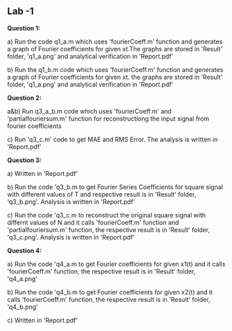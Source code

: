 **Lab -1**
----------------------------------


**Question 1:**

a) Run the code q1_a.m which uses 'fourierCoeff.m' function and generates a graph of Fourier coefficients for given xt.The graphs are stored in 'Result' folder, 'q1_a.png' and analytical verification in 'Report.pdf'

b) Run the q1_b.m code which uses 'fourierCoeff.m' function and generates a graph of Fourier coefficients for given xt. the graphs are stored in 'Result' folder, 'q1_a.png' and analytical verification in 'Report.pdf' 

**Question 2:**

a&b) Run q3_a_b.m code which uses 'fourierCoeff.m' and 'partialfouriersum.m' function for reconstructiong the input signal from fourier coefficients 

c) Run 'q3_c.m' code to get MAE and RMS Error. The analysis is written in 'Report.pdf'

**Question 3:**

a) Written in 'Report.pdf' 

b) Run the code 'q3_b.m to get Fourier Series Coefficients for square signal with different values of T and respective result is in 'Result' folder, 'q3_b.png'. Analysis is written in 'Report.pdf' 

c) Run the code 'q3_c.m to reconstruct the original square signal with differnt values of N and it calls 'fourierCoeff.m' function and 'partialfouriersum.m' function, the respective result is in 'Result' folder, 'q3_c.png'. Analysis is written in 'Report.pdf'

**Question 4:**

a) Run the code 'q4_a.m to get Fourier coefficients for given x1(t) and it calls 'fourierCoeff.m' function, the respective result is in 'Result' folder, 'q4_a.png' 

b) Run the code 'q4_b.m to get Fourier coefficients for given x2(t) and it calls 'fourierCoeff.m' function, the respective result is in 'Result' folder, 'q4_b.png' 

c) Written in 'Report.pdf'
